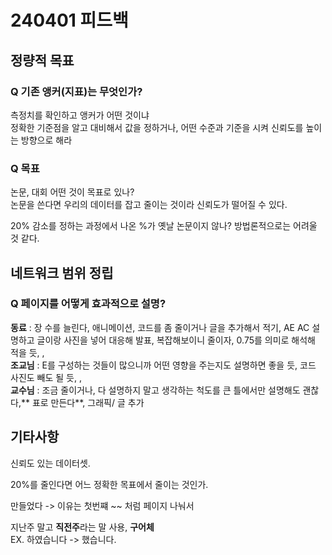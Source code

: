 # 240401 피드백

## 정량적 목표

### Q 기존 앵커(지표)는 무엇인가?

측정치를 확인하고 앵커가 어떤 것이냐  
정확한 기준점을 알고 대비해서 값을 정하거나, 어떤 수준과 기준을 시켜 신뢰도를 높이는 방향으로 해라

### Q 목표
논문, 대회 어떤 것이 목표로 있나?  
논문을 쓴다면 우리의 데이터를 잡고 줄이는 것이라 신뢰도가 떨어질 수 있다.  

20% 감소를 정하는 과정에서 나온 %가 옛날 논문이지 않나? 방법론적으로는 어려울 것 같다.  

## 네트워크 범위 정립

### Q 페이지를 어떻게 효과적으로 설명?
**동료** : 장 수를 늘린다, 애니메이션, 코드를 좀 줄이거나 글을 추가해서 적기, AE AC 설명하고 글이랑 사진을 
넣어 대응해 발표, 복잡해보이니 줄이자, 0.75를 의미로 해석해 적을 듯, ,  
**조교님** : E를 구성하는 것들이 많으니까 어떤 영향을 주는지도 설명하면 좋을 듯, 코드 사진도 빼도 될 듯, ,  
**교수님** : 조금 줄이거나, 다 설명하지 말고 생각하는 척도를 큰 틀에서만 설명해도 괜찮다,** 표로 만든다**, 그래픽/ 글 추가

## 기타사항

신뢰도 있는 데이터셋.  

20%를 줄인다면 어느 정확한 목표에서 줄이는 것인가.  

만들었다 -> 이유는  첫번쨰 ~~ 처럼 페이지 나눠서  

지난주 말고 **직전주**라는 말 사용, **구어체**  
EX. 하였습니다 -> 했습니다.
